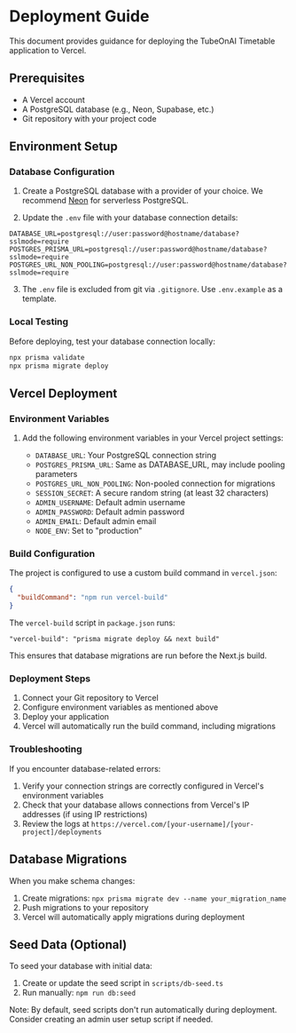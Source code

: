 # Deployment Guide

This document provides guidance for deploying the TubeOnAI Timetable application to Vercel.

## Prerequisites

- A Vercel account
- A PostgreSQL database (e.g., Neon, Supabase, etc.)
- Git repository with your project code

## Environment Setup

### Database Configuration

1. Create a PostgreSQL database with a provider of your choice. We recommend [Neon](https://neon.tech/) for serverless PostgreSQL.

2. Update the `.env` file with your database connection details:

```
DATABASE_URL=postgresql://user:password@hostname/database?sslmode=require
POSTGRES_PRISMA_URL=postgresql://user:password@hostname/database?sslmode=require
POSTGRES_URL_NON_POOLING=postgresql://user:password@hostname/database?sslmode=require
```

3. The `.env` file is excluded from git via `.gitignore`. Use `.env.example` as a template.

### Local Testing

Before deploying, test your database connection locally:

```bash
npx prisma validate
npx prisma migrate deploy
```

## Vercel Deployment

### Environment Variables

1. Add the following environment variables in your Vercel project settings:

   - `DATABASE_URL`: Your PostgreSQL connection string
   - `POSTGRES_PRISMA_URL`: Same as DATABASE_URL, may include pooling parameters
   - `POSTGRES_URL_NON_POOLING`: Non-pooled connection for migrations
   - `SESSION_SECRET`: A secure random string (at least 32 characters)
   - `ADMIN_USERNAME`: Default admin username
   - `ADMIN_PASSWORD`: Default admin password
   - `ADMIN_EMAIL`: Default admin email
   - `NODE_ENV`: Set to "production"

### Build Configuration

The project is configured to use a custom build command in `vercel.json`:

```json
{
  "buildCommand": "npm run vercel-build"
}
```

The `vercel-build` script in `package.json` runs:

```
"vercel-build": "prisma migrate deploy && next build"
```

This ensures that database migrations are run before the Next.js build.

### Deployment Steps

1. Connect your Git repository to Vercel
2. Configure environment variables as mentioned above
3. Deploy your application
4. Vercel will automatically run the build command, including migrations

### Troubleshooting

If you encounter database-related errors:

1. Verify your connection strings are correctly configured in Vercel's environment variables
2. Check that your database allows connections from Vercel's IP addresses (if using IP restrictions)
3. Review the logs at `https://vercel.com/[your-username]/[your-project]/deployments`

## Database Migrations

When you make schema changes:

1. Create migrations: `npx prisma migrate dev --name your_migration_name`
2. Push migrations to your repository
3. Vercel will automatically apply migrations during deployment

## Seed Data (Optional)

To seed your database with initial data:

1. Create or update the seed script in `scripts/db-seed.ts`
2. Run manually: `npm run db:seed`

Note: By default, seed scripts don't run automatically during deployment. Consider creating an admin user setup script if needed.
